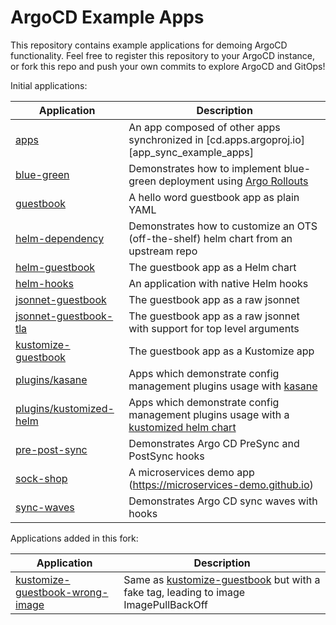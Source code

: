 # ArgoCD Example Apps

This repository contains example applications for demoing ArgoCD functionality. Feel free
to register this repository to your ArgoCD instance, or fork this repo and push your own commits
to explore ArgoCD and GitOps!

Initial applications:

| Application                                        | Description                                                                                                              |
| -------------------------------------------------- | ------------------------------------------------------------------------------------------------------------------------ |
| [apps](apps/)                                      | An app composed of other apps synchronized in [cd.apps.argoproj.io][app_sync_example_apps]                               |
| [blue-green](blue-green/)                          | Demonstrates how to implement blue-green deployment using [Argo Rollouts](https://github.com/argoproj/argo-rollouts)     |
| [guestbook](guestbook/)                            | A hello word guestbook app as plain YAML                                                                                 |
| [helm-dependency](helm-dependency/)                | Demonstrates how to customize an OTS (off-the-shelf) helm chart from an upstream repo                                    |
| [helm-guestbook](helm-guestbook/)                  | The guestbook app as a Helm chart                                                                                        |
| [helm-hooks](helm-hooks/)                          | An application with native Helm hooks                                                                                    |
| [jsonnet-guestbook](jsonnet-guestbook/)            | The guestbook app as a raw jsonnet                                                                                       |
| [jsonnet-guestbook-tla](jsonnet-guestbook-tla/)    | The guestbook app as a raw jsonnet with support for top level arguments                                                  |
| [kustomize-guestbook](kustomize-guestbook/)        | The guestbook app as a Kustomize app                                                                                     |
| [plugins/kasane](plugins/kasane)                   | Apps which demonstrate config management plugins usage with [kasane](plugins/kasane/README.md)                           |
| [plugins/kustomized-helm](plugins/kustomized-helm) | Apps which demonstrate config management plugins usage with a [kustomized helm chart](plugins/kustomized-helm/README.md) |
| [pre-post-sync](pre-post-sync/)                    | Demonstrates Argo CD PreSync and PostSync hooks                                                                          |
| [sock-shop](sock-shop/)                            | A microservices demo app (https://microservices-demo.github.io)                                                          |
| [sync-waves](sync-waves/)                          | Demonstrates Argo CD sync waves with hooks                                                                               |

Applications added in this fork:

| Application                                                         | Description                                                                                                |
| ------------------------------------------------------------------- | ---------------------------------------------------------------------------------------------------------- |
| [kustomize-guestbook-wrong-image](kustomize-guestbook-wrong-image/) | Same as [kustomize-guestbook](kustomize-guestbook/) but with a fake tag, leading to image ImagePullBackOff |
